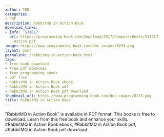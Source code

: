 ```yaml
---
author: TBD
categories:
- PDF
description: RabbitMQ in Action Book
download_links:
- info: '531017'
  url: https://programming-book.com/download/2017/ComputerBooks/531017/RabbitMQ in
    Action.pdf
image: https://www.programming-book.com/doc-images/8233.png
layout: post
permalink: /rabbitmq-in-action-book.html
tags:
- free book download
- free pdf download
- free programming ebook
- pdf free
- RabbitMQ in Action Book ebook
- RabbitMQ in Action Book pdf
- RabbitMQ in Action Book pdf download
thumbnail_url: https://www.programming-book.com/doc-images/8233.png
title: RabbitMQ in Action Book
---
```


 
<div class="item-desc text-justify">
  "RabbitMQ in Action Book" is available in PDF format. This books is free to download. Learn from this free book and enhance your skills.
  <br>
  #RabbitMQ in Action Book ebook, #RabbitMQ in Action Book pdf, #RabbitMQ in Action Book pdf download
</div>